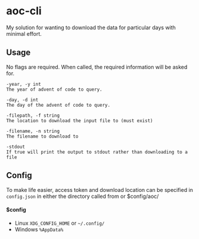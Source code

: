 # aoc-cli

My solution for wanting to download the data for particular days with minimal effort.

## Usage 

No flags are required. When called, the required information will be asked for.

```
-year, -y int
The year of advent of code to query.

-day, -d int
The day of the advent of code to query.

-filepath, -f string
The location to download the input file to (must exist)

-filename, -n string
The filename to download to

-stdout
If true will print the output to stdout rather than downloading to a file
```

## Config

To make life easier, access token and download location can be specified in `config.json` in either the directory called from or $config/aoc/

#### $config

- Linux `XDG_CONFIG_HOME` or `~/.config/`
- Windows `%AppData%`

